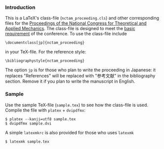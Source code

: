 ### Introduction
This is a LaTeX's class-file (`nctam_proceeding.cls`) and other corresponding files for the [Proceedings of the National Congress for Theoretical and Applied Mechanics](http://news-sv.aij.or.jp/nctam/63/). The class-file is designed to meet the [basic requirement](http://news-sv.aij.or.jp/nctam/63/NCTAM-Format.pdf) of the conference.
To use the class-file include 
```TeX
\documentclass[jp]{nctam_proceeding}
```
in your TeX-file. For the reference style:
```TeX
\bibliographystyle{nctam_proceeding}
```
The option `jp` is for those who plan to write the proceeding in Japanese: it replaces "References"  will be replaced with "参考文献" in the bibliography section. Remove it if you plan to write the manuscript in English.

### Sample
Use the sample TeX-file (`sample.tex`) to see how the class-file is used.
Compile the file with `platex` + `dvipdfmx`:
```ShellSession
$ platex --kanji=utf8 sample.tex
$ dvipdfmx sample.dvi
```
A simple `latexmkrc` is also provided for those who uses `latexmk`
```ShellSession
$ latexmk sample.tex
```
